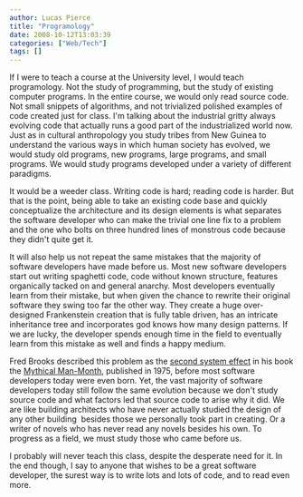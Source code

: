 ```yaml
---
author: Lucas Pierce
title: "Programology"
date: 2008-10-12T13:03:39
categories: ["Web/Tech"]
tags: []
---
```


If I were to teach a course at the University level, I would teach programology. Not the study of programming, but the study of existing computer programs. In the entire course, we would only read source code. Not small snippets of algorithms, and not trivialized polished examples of code created just for class. I'm talking about the industrial gritty always evolving code that actually runs a good part of the industrialized world now. Just as in cultural anthropology you study tribes from New Guinea to understand the various ways in which human society has evolved, we would study old programs, new programs, large programs, and small programs. We would study programs developed under a variety of different paradigms.

It would be a weeder class. Writing code is hard; reading code is harder. But that is the point, being able to take an existing code base and quickly conceptualize the architecture and its design elements is what separates the software developer who can make the trivial one line fix to a problem and the one who bolts on three hundred lines of monstrous code because they didn't quite get it.

It will also help us not repeat the same mistakes that the majority of software developers have made before us. Most new software developers start out writing spaghetti code, code without known structure, features organically tacked on and general anarchy. Most developers eventually learn from their mistake, but when given the chance to rewrite their original software they swing too far the other way. They create a huge over-designed Frankenstein creation that is fully table driven, has an intricate inheritance tree and incorporates god knows how many design patterns. If we are lucky, the developer spends enough time in the field to eventually learn from this mistake as well and finds a happy medium.

Fred Brooks described this problem as the [second system effect](http://en.wikipedia.org/wiki/Second-system_effect) in his book the [Mythical Man-Month](http://en.wikipedia.org/wiki/The_Mythical_Man-Month), published in 1975, before most software developers today were even born. Yet, the vast majority of software developers today still follow the same evolution because we don't study source code and what factors led that source code to arise why it did. We are like building architects who have never actually studied the design of any other building  besides those we personally took part in creating. Or a writer of novels who has never read any novels besides his own. To progress as a field, we must study those who came before us.

I probably will never teach this class, despite the desperate need for it. In the end though, I say to anyone that wishes to be a great software developer, the surest way is to write lots and lots of code, and to read even more.